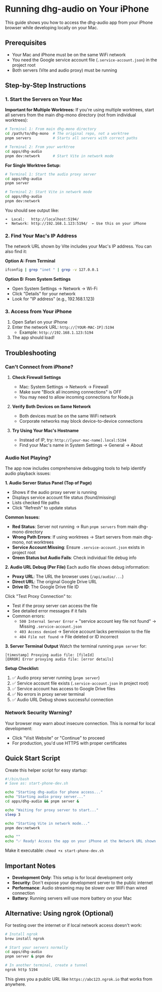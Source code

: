 # Running dhg-audio on Your iPhone

This guide shows you how to access the dhg-audio app from your iPhone browser while developing locally on your Mac.

## Prerequisites

- Your Mac and iPhone must be on the same WiFi network
- You need the Google service account file (`.service-account.json`) in the project root
- Both servers (Vite and audio proxy) must be running

## Step-by-Step Instructions

### 1. Start the Servers on Your Mac

**Important for Multiple Worktrees:**
If you're using multiple worktrees, start all servers from the main dhg-mono directory (not from individual worktrees):

```bash
# Terminal 1: From main dhg-mono directory
cd /path/to/dhg-mono  # The original repo, not a worktree
pnpm servers          # Starts all servers with correct paths

# Terminal 2: From your worktree
cd apps/dhg-audio
pnpm dev:network      # Start Vite in network mode
```

**For Single Worktree Setup:**
```bash
# Terminal 1: Start the audio proxy server
cd apps/dhg-audio
pnpm server

# Terminal 2: Start Vite in network mode  
cd apps/dhg-audio
pnpm dev:network
```

You should see output like:
```
➜  Local:   http://localhost:5194/
➜  Network: http://192.168.1.123:5194/  ← Use this on your iPhone
```

### 2. Find Your Mac's IP Address

The network URL shown by Vite includes your Mac's IP address. You can also find it:

**Option A: From Terminal**
```bash
ifconfig | grep "inet " | grep -v 127.0.0.1
```

**Option B: From System Settings**
- Open System Settings → Network → Wi-Fi
- Click "Details" for your network
- Look for "IP address" (e.g., 192.168.1.123)

### 3. Access from Your iPhone

1. Open Safari on your iPhone
2. Enter the network URL: `http://[YOUR-MAC-IP]:5194`
   - Example: `http://192.168.1.123:5194`
3. The app should load!

## Troubleshooting

### Can't Connect from iPhone?

1. **Check Firewall Settings**
   - Mac: System Settings → Network → Firewall
   - Make sure "Block all incoming connections" is OFF
   - You may need to allow incoming connections for Node.js

2. **Verify Both Devices on Same Network**
   - Both devices must be on the same WiFi network
   - Corporate networks may block device-to-device connections

3. **Try Using Your Mac's Hostname**
   - Instead of IP, try: `http://[your-mac-name].local:5194`
   - Find your Mac's name in System Settings → General → About

### Audio Not Playing?

The app now includes comprehensive debugging tools to help identify audio playback issues:

**1. Audio Server Status Panel (Top of Page)**
- Shows if the audio proxy server is running
- Displays service account file status (found/missing)
- Lists checked file paths
- Click "Refresh" to update status

**Common Issues:**
- **Red Status**: Server not running → Run `pnpm servers` from main dhg-mono directory
- **Wrong Path Errors**: If using worktrees → Start servers from main dhg-mono, not worktrees
- **Service Account Missing**: Ensure `.service-account.json` exists in project root
- **Green Status but Audio Fails**: Check individual file debug info

**2. Audio URL Debug (Per File)**
Each audio file shows debug information:
- **Proxy URL**: The URL the browser uses (`/api/audio/...`)
- **Direct URL**: The original Google Drive URL
- **Drive ID**: The Google Drive file ID

Click "Test Proxy Connection" to:
- Test if the proxy server can access the file
- See detailed error messages if it fails
- Common errors:
  - `500 Internal Server Error` + "service account key file not found" → Missing `.service-account.json`
  - `403 Access denied` → Service account lacks permission to the file
  - `404 File not found` → File deleted or ID incorrect

**3. Server Terminal Output**
Watch the terminal running `pnpm server` for:
```
[timestamp] Proxying audio file: [fileId]
[ERROR] Error proxying audio file: [error details]
```

**Setup Checklist:**
1. ✅ Audio proxy server running (`pnpm server`)
2. ✅ Service account file exists (`.service-account.json` in project root)
3. ✅ Service account has access to Google Drive files
4. ✅ No errors in proxy server terminal
5. ✅ Audio URL Debug shows successful connection

### Network Security Warning?

Your browser may warn about insecure connection. This is normal for local development:
- Click "Visit Website" or "Continue" to proceed
- For production, you'd use HTTPS with proper certificates

## Quick Start Script

Create this helper script for easy startup:

```bash
#!/bin/bash
# Save as: start-phone-dev.sh

echo "Starting dhg-audio for phone access..."
echo "Starting audio proxy server..."
cd apps/dhg-audio && pnpm server &

echo "Waiting for proxy server to start..."
sleep 3

echo "Starting Vite in network mode..."
pnpm dev:network

echo ""
echo "✅ Ready! Access the app on your iPhone at the Network URL shown above"
```

Make it executable: `chmod +x start-phone-dev.sh`

## Important Notes

- **Development Only**: This setup is for local development only
- **Security**: Don't expose your development server to the public internet
- **Performance**: Audio streaming may be slower over WiFi than wired connection
- **Battery**: Running servers will use more battery on your Mac

## Alternative: Using ngrok (Optional)

For testing over the internet or if local network access doesn't work:

```bash
# Install ngrok
brew install ngrok

# Start your servers normally
cd apps/dhg-audio
pnpm server & pnpm dev

# In another terminal, create a tunnel
ngrok http 5194
```

This gives you a public URL like `https://abc123.ngrok.io` that works from anywhere.